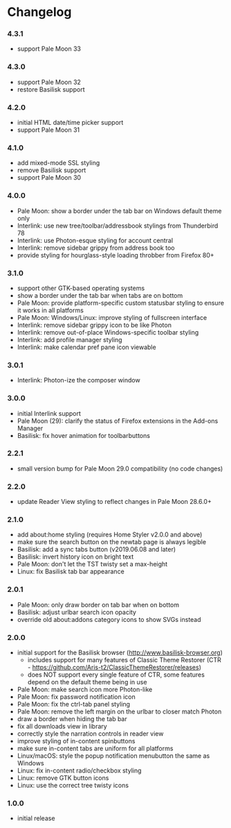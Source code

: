 # Changelog

### 4.3.1
- support Pale Moon 33

### 4.3.0
- support Pale Moon 32
- restore Basilisk support

### 4.2.0
- initial HTML date/time picker support
- support Pale Moon 31

### 4.1.0
- add mixed-mode SSL styling
- remove Basilisk support
- support Pale Moon 30

### 4.0.0
- Pale Moon: show a border under the tab bar on Windows default theme only
- Interlink: use new tree/toolbar/addressbook stylings from Thunderbird 78
- Interlink: use Photon-esque styling for account central
- Interlink: remove sidebar grippy from address book too
- provide styling for hourglass-style loading throbber from Firefox 80+

### 3.1.0
- support other GTK-based operating systems
- show a border under the tab bar when tabs are on bottom
- Pale Moon: provide platform-specific custom statusbar styling to ensure it works in all platforms
- Pale Moon: Windows/Linux: improve styling of fullscreen interface
- Interlink: remove sidebar grippy icon to be like Photon
- Interlink: remove out-of-place Windows-specific toolbar styling
- Interlink: add profile manager styling
- Interlink: make calendar pref pane icon viewable

### 3.0.1
- Interlink: Photon-ize the composer window

### 3.0.0
- initial Interlink support
- Pale Moon (29): clarify the status of Firefox extensions in the Add-ons Manager
- Basilisk: fix hover animation for toolbarbuttons

### 2.2.1
- small version bump for Pale Moon 29.0 compatibility (no code changes)

### 2.2.0
- update Reader View styling to reflect changes in Pale Moon 28.6.0+

### 2.1.0
- add about:home styling (requires Home Styler v2.0.0 and above)
- make sure the search button on the newtab page is always legible
- Basilisk: add a sync tabs button (v2019.06.08 and later)
- Basilisk: invert history icon on bright text
- Pale Moon: don't let the TST twisty set a max-height
- Linux: fix Basilisk tab bar appearance

### 2.0.1
- Pale Moon: only draw border on tab bar when on bottom
- Basilisk: adjust urlbar search icon opacity
- override old about:addons category icons to show SVGs instead

### 2.0.0
- initial support for the Basilisk browser (http://www.basilisk-browser.org)
  - includes support for many features of Classic Theme Restorer (CTR - https://github.com/Aris-t2/ClassicThemeRestorer/releases)
  - does NOT support every single feature of CTR, some features depend on the default theme being in use
- Pale Moon: make search icon more Photon-like
- Pale Moon: fix password notification icon
- Pale Moon: fix the ctrl-tab panel styling
- Pale Moon: remove the left margin on the urlbar to closer match Photon
- draw a border when hiding the tab bar
- fix all downloads view in library
- correctly style the narration controls in reader view
- improve styling of in-content spinbuttons
- make sure in-content tabs are uniform for all platforms
- Linux/macOS: style the popup notification menubutton the same as Windows
- Linux: fix in-content radio/checkbox styling
- Linux: remove GTK button icons
- Linux: use the correct tree twisty icons

### 1.0.0
- initial release
